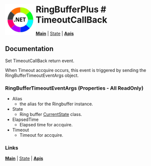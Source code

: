 # <img align="left" width="100" height="100" src="./images/icon.png"> RingBufferPlus # TimeoutCallBack

[**Main**](index.md#help) | 
[State](currentstate.md) |
[**Apis**](index.md#apis) 

## Documentation
Set TimeoutCallBack return event.

When Timeout accquire occurs, this event is triggered by sending the RingBufferTimeoutEventArgs object.

### RingBufferTimeoutEventArgs (Properties - All ReadOnly)

- Alias 
	-  the alias for the Ringbuffer instance.
- State 
	-  Ring buffer [CurrentState](currentstate.md) class.
- ElapsedTime 
	-  Elapsed time for accquire.
- Timeout
	-  Timeout for accquire.

### Links
[**Main**](index.md#help) | 
[State](currentstate.md) |
[**Apis**](index.md#apis) 



